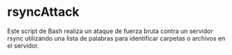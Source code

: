 # rsyncAttack
Este script de Bash realiza un ataque de fuerza bruta contra un servidor rsync utilizando una lista de palabras para identificar carpetas o archivos en el servidor.
